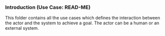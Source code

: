 ### Introduction (Use Case: READ-ME)
This folder contains all the use cases which defines the interaction between the actor and the system to achieve a goal. The actor can be a human or an external system.
